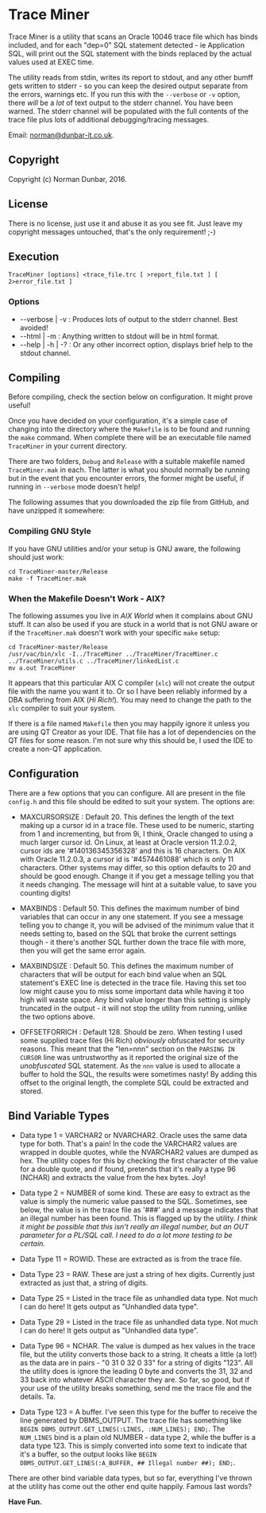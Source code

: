 # Trace Miner

Trace Miner is a utility that scans an Oracle 10046 trace file which has binds included, and for each "dep=0" SQL statement detected - ie Application SQL, will print out the SQL statement with the binds replaced by the actual values used at EXEC time.

The utility reads from stdin, writes its report to stdout, and any other bumff gets written to stderr - so you can keep the desired output separate from the errors, warnings etc. If you run this with the `--verbose` or `-v` option, there _will_ be a _lot_ of text output to the stderr channel. You have been warned. The stderr channel will be populated with the full contents of the trace file plus lots of additional debugging/tracing messages.

Email: <norman@dunbar-it.co.uk>.

## Copyright
Copyright (c) Norman Dunbar, 2016. 

## License

There is no license, just use it and abuse it as you see fit. Just leave my copyright messages untouched, that's the only requirement! ;-)

## Execution

`TraceMiner [options] <trace_file.trc [ >report_file.txt ] [ 2>error_file.txt ]`

### Options
  - --verbose | -v   : Produces lots of output to the stderr channel. Best avoided!
  - --html | -m      : Anything written to stdout will be in html format.
  - --help | -h | -? : Or any other incorrect option, displays brief help to the stdout channel.

## Compiling
Before compiling, check the section below on configuration. It might prove useful!

Once you have decided on your configuration, it's a simple case of changing into the directory where the `Makefile` is to be found and running the `make` command. When complete there will be an executable file named `TraceMiner` in your current directory.

There are two folders, `Debug` and `Release` with a suitable makefile named `TraceMiner.mak` in each. The latter is what you should normally be running but in the event that you encounter errors, the former might be useful, if running in `--verbose` mode doesn't help!

The following assumes that you downloaded the zip file from GitHub, and have unzipped it somewhere:

### Compiling GNU Style
If you have GNU utilities and/or your setup is GNU aware, the following should just work:
```
cd TraceMiner-master/Release
make -f TraceMiner.mak
```

### When the Makefile Doesn't Work - AIX?
The following assumes you live in _AIX World_ when it complains about GNU stuff. It can also be used if you are stuck in a world that is not GNU aware or if the `TraceMiner.mak` doesn't work with your specific `make` setup:

```
cd TraceMiner-master/Release
/usr/vac/bin/xlc -I../TraceMiner ../TraceMiner/TraceMiner.c ../TraceMiner/utils.c ../TraceMiner/linkedList.c
mv a.out TraceMiner
```
It appears that this particular AIX C compiler (`xlc`) will not create the output file with the name you want it to. Or so I have been reliably informed by a DBA suffering from AIX (_Hi Rich!_). You may need to change the path to the `xlc` compiler to suit your system.

If there is a file named `Makefile` then you may happily ignore it unless you are using QT Creator as your IDE. That file has a lot of dependencies on the QT files for some reason. I'm not sure why this should be, I used the IDE to create a non-QT application.

## Configuration
There are a few options that you can configure. All are present in the file `config.h` and this file should be edited to suit your system. The options are:

  - MAXCURSORSIZE : Default 20. This defines the length of the text making up a cursor id in a trace file. These used to be numeric, starting from 1 and incrementing, but from 9i, I think, Oracle changed to using a much larger cursor id. On Linux, at least at Oracle version 11.2.0.2, cursor ids are '#140136345356328' and this is 16 characters. On AIX with Oracle 11.2.0.3, a cursor id is '#4574461088' which is only 11 characters. Other systems may differ, so this option defaults to 20 and should be good enough. Change it if you get a message telling you that it needs changing. The message will hint at a suitable value, to save you counting digits!

  - MAXBINDS : Default 50. This defines the maximum number of bind variables that can occur in any one statement. If you see a message telling you to change it, you will be advised of the minimum value that it needs setting to, based on the SQL that broke the current settings though - it there's another SQL further down the trace file with more, then you will get the same error again.

  - MAXBINDSIZE : Default 50. This defines the maximum number of characters that will be output for each bind value when an SQL statement's EXEC line is detected in the trace file. Having this set too low might cause you to miss some important data while having it too high will waste space. Any bind value longer than this setting is simply truncated in the output - it will not stop the utility from running, unlike the two options above.

  - OFFSETFORRICH : Default 128. Should be zero. When testing I used some supplied trace files (Hi Rich) _obviously_ obfuscated for security reasons. This meant that the "len=nnn" section on the `PARSING IN CURSOR` line was untrustworthy as it reported the original size of the _unobfuscated_ SQL statement.  As the `nnn` value is used to allocate a buffer to hold the SQL, the results were sometimes nasty! By adding this offset to the original length, the complete SQL could be extracted and stored.

## Bind Variable Types

  - Data type 1 = VARCHAR2 or NVARCHAR2. Oracle uses the same data type for both. That's a pain! In the code the VARCHAR2 values are wrapped in double quotes, while the NVARCHAR2 values are dumped as hex. The utility copes for this by checking the first character of the value for a double quote, and if found, pretends that it's really a type 96 (NCHAR) and extracts the value from the hex bytes. Joy!

  - Data type 2 = NUMBER of some kind. These are easy to extract as the value is simply the numeric value passed to the SQL. Sometimes, see below, the value is in the trace file as '###' and a message indicates that an illegal number has been found. This is flagged up by the utility. _I think it might be possible that this isn't really an illegal number, but an OUT parameter for a PL/SQL call. I need to do a lot more testing to be certain._

  - Data Type 11 = ROWID. These are extracted as is from the trace file.

  - Data Type 23 = RAW. These are just a string of hex digits. Currently just extracted as just that, a string of digits.

  - Data Type 25 = Listed in the trace file as unhandled data type. Not much I can do here! It gets output as "Unhandled data type".

  - Data Type 29 = Listed in the trace file as unhandled data type. Not much I can do here! It gets output as "Unhandled data type".

  - Data Type 96 = NCHAR. The value is dumped as hex values in the trace file, but the utility converts those back to a string. It cheats a little (a lot!) as the data are in pairs - "0 31 0 32 0 33" for a string of digits "123". All the utility does is ignore the leading 0 byte and converts the 31, 32 and 33 back into whatever ASCII character they are. So far, so good, but if your use of the utility breaks something, send me the trace file and the details. Ta.

  - Data Type 123 = A buffer. I've seen this type for the buffer to receive the line generated by DBMS_OUTPUT. The trace file has something like `BEGIN DBMS_OUTPUT.GET_LINES(:LINES, :NUM_LINES); END;`. The `NUM_LINES` bind is a plain old NUMBER - data type 2, while the buffer is a data type 123. This is simply converted into some text to indicate that it's a buffer, so the output looks like `BEGIN DBMS_OUTPUT.GET_LINES(:A_BUFFER, ## Illegal number ##); END;`.

  There are other bind variable data types, but so far, everything I've thrown at the utility has come out the other end quite happily. Famous last words?

__Have Fun.__


